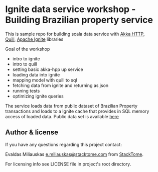 # Ignite data service workshop - Building Brazilian property service

This is sample repo for building scala data service with 
[Akka HTTP](http://doc.akka.io/docs/akka-http/current/scala/http/),   
[Quill](https://getquill.io),
[Apache Ignite](https://ignite.apache.org/) libraries  

Goal of the workshop
* intro to ignite
* intro to quill
* setting basic akka-hpp up service
* loading data into ignite
* mapping model with quill to sql
* fetching data from ignite and returning as json
* running tests
* optimizing ignite queries

The service loads data from public dataset of Brazilian Property transactions and loads to a Ignite cache that provides in SQL memory access of loaded data.
Public data set is available [here](https://console.cloud.google.com/marketplace/details/properati/property-data-br)

## Author & license

If you have any questions regarding this project contact:

Evaldas Miliauskas <e.miliauskas@stacktome.com> from [StackTome](https://stacktome.com).

For licensing info see LICENSE file in project's root directory.
